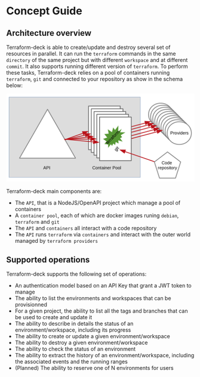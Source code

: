 # Concept Guide

## Architecture overview

Terraform-deck is able to create/update and destroy several set of 
resources in parallel. It can run the `terraform` commands in the same
`directory` of the same project but with different `workspace` and at
different `commit`. It also supports running different version of
`terraform`. To perform these tasks, Terraform-deck relies on a pool
of containers running `terraform`, `git` and connected to your
repository as show in the schema below:

![Architecture](img/architecture.png)

Terraform-deck main components are:

- The `API`, that is a NodeJS/OpenAPI project which manage a pool of containers
- A `container pool`, each of which are docker images runing `debian`, `terraform` and `git`
- The `API` and `containers` all interact with a code repository
- The `API` runs `terraform` via `containers` and interact with the outer world managed by `terraform providers`

## Supported operations

Terraform-deck supports the following set of operations:

- An authentication model based on an API Key that grant a JWT token to manage
- The ability to list the environments and workspaces that can be provisionned
- For a given project, the ability to list all the tags and branches that can be used to create and update it
- The ability to describe in details the status of an environment/workspace, including its progress
- The ability to create or update a given environment/workspace
- The ability to destroy a given environment/workspace
- The ability to check the status of an environment
- The ability to extract the history of an environment/workspace, including the associated events and the running ranges
- (Planned) The ability to reserve one of N environments for users
